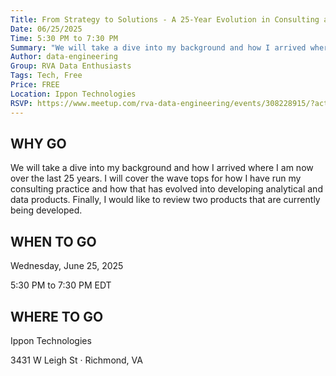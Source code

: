 ```yaml
---
Title: From Strategy to Solutions - A 25-Year Evolution in Consulting and Analytics
Date: 06/25/2025
Time: 5:30 PM to 7:30 PM
Summary: "We will take a dive into my background and how I arrived where I am now over the last 25 years. I will cover the wave tops for how I have run my consulting practice and how that has evolved into developing analytical and data products. Finally, I would like to review two products that are currently being developed."
Author: data-engineering
Group: RVA Data Enthusiasts
Tags: Tech, Free
Price: FREE
Location: Ippon Technologies
RSVP: https://www.meetup.com/rva-data-engineering/events/308228915/?action=rsvp
---
```


## WHY GO

We will take a dive into my background and how I arrived where I am now over the last 25 years. I will cover the wave tops for how I have run my consulting practice and how that has evolved into developing analytical and data products. Finally, I would like to review two products that are currently being developed.

## WHEN TO GO

Wednesday, June 25, 2025

5:30 PM to 7:30 PM EDT

## WHERE TO GO

Ippon Technologies

3431 W Leigh St · Richmond, VA
